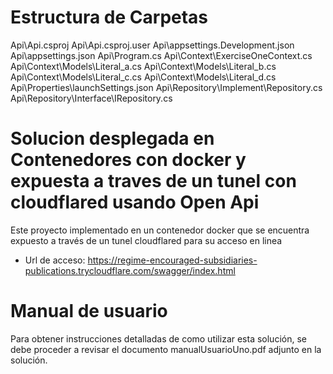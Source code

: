 # Estructura de Carpetas 
 
Api\Api.csproj 
Api\Api.csproj.user 
Api\appsettings.Development.json 
Api\appsettings.json 
Api\Program.cs 
Api\Context\ExerciseOneContext.cs 
Api\Context\Models\Literal_a.cs 
Api\Context\Models\Literal_b.cs 
Api\Context\Models\Literal_c.cs 
Api\Context\Models\Literal_d.cs
Api\Properties\launchSettings.json 
Api\Repository\Implement\Repository.cs 
Api\Repository\Interface\IRepository.cs 

# Solucion desplegada en Contenedores con docker y expuesta a traves de un tunel con cloudflared usando Open Api

Este proyecto implementado en un contenedor docker que se encuentra expuesto a través de un tunel cloudflared para su acceso en linea

* Url de acceso: https://regime-encouraged-subsidiaries-publications.trycloudflare.com/swagger/index.html

# Manual de usuario

Para obtener instrucciones detalladas de como utilizar esta solución, se debe proceder a revisar el documento manualUsuarioUno.pdf adjunto en la solución.
